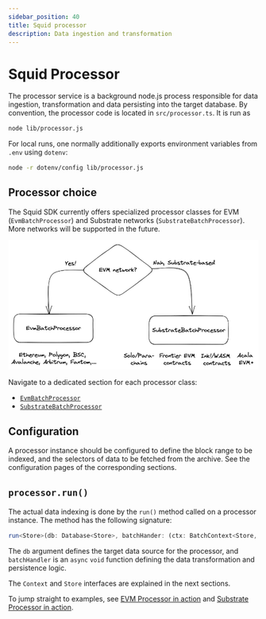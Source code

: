 ```yaml
---
sidebar_position: 40
title: Squid processor
description: Data ingestion and transformation 
---
```


# Squid Processor

The processor service is a background node.js process responsible for data ingestion, transformation and data persisting into the target database. By convention, the processor code is located in `src/processor.ts`. It is run as 
```bash
node lib/processor.js
```

For local runs, one normally additionally exports environment variables from `.env` using `dotenv`:
```bash
node -r dotenv/config lib/processor.js
```

## Processor choice

The Squid SDK currently offers specialized processor classes for EVM (`EvmBatchProcessor`) and Substrate networks (`SubstrateBatchProcessor`). More networks will be supported in the future.

![Processor choice based on the network](./network-choice.png)

Navigate to a dedicated section for each processor class:

- [`EvmBatchProcessor`](/firesquid/evm-indexing)
- [`SubstrateBatchProcessor`](/firesquid/substrate-indexing)

## Configuration

A processor instance should be configured to define the block range to be indexed, and the selectors of data to be fetched from the archive. See the configuration pages of the corresponding sections.

## `processor.run()`

The actual data indexing is done by the `run()` method called on a processor instance. The method has the following signature:

```ts
run<Store>(db: Database<Store>, batchHander: (ctx: BatchContext<Store, Item>) => Promise<void>): void
```

The `db` argument defines the target data source for the processor, and `batchHandler` is an `async` `void` function defining the data transformation and persistence logic.

The `Context` and `Store` interfaces are explained in the next sections.

To jump straight to examples, see [EVM Processor in action](/firesquid/evm-indexing/batch-processor-in-action) and [Substrate Processor in action](/firesquid/substrate-indexing/batch-processor-in-action).
